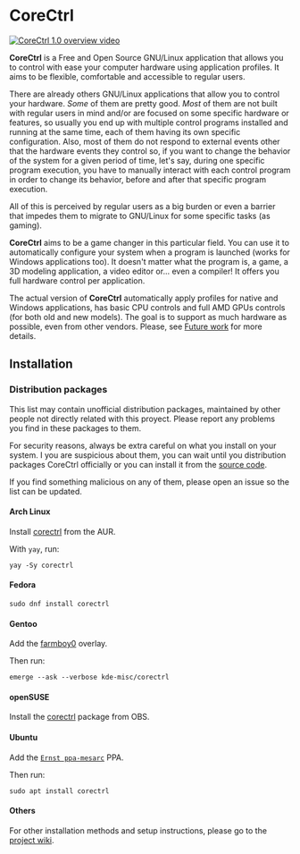 # CoreCtrl

[![CoreCtrl 1.0 overview video](https://gitlab.com/corectrl/corectrl/wikis/img/overview-1.0.png)](https://www.youtube.com/watch?v=6uchS6OiwiU)

**CoreCtrl** is a Free and Open Source GNU/Linux application that allows you to control with ease your computer hardware using application profiles. It aims to be flexible, comfortable and accessible to regular users.

There are already others GNU/Linux applications that allow you to control your hardware. *Some* of them are pretty good. *Most* of them are not built with regular users in mind and/or are focused on some specific hardware or features, so usually you end up with multiple control programs installed and running at the same time, each of them having its own specific configuration. Also, most of them do not respond to external events other that the hardware events they control so, if you want to change the behavior of the system for a given period of time, let's say, during one specific program execution, you have to manually interact with each control program in order to change its behavior, before and after that specific program execution.

All of this is perceived by regular users as a big burden or even a barrier that impedes them to migrate to GNU/Linux for some specific tasks (as gaming).

**CoreCtrl** aims to be a game changer in this particular field. You can use it to automatically configure your system when a program is launched (works for Windows applications too). It doesn't matter what the program is, a game, a 3D modeling application, a video editor or... even a compiler! It offers you full hardware control per application.

The actual version of **CoreCtrl** automatically apply profiles for native and Windows applications, has basic CPU controls and full AMD GPUs controls (for both old and new models). The goal is to support as much hardware as possible, even from other vendors. Please, see [Future work](https://gitlab.com/corectrl/corectrl/wikis/home#future-work) for more details.

## Installation

### Distribution packages

This list may contain unofficial distribution packages, maintained by other people not directly related with this proyect. Please report any problems you find in these packages to them.

For security reasons, always be extra careful on what you install on your system. I you are suspicious about them, you can wait until you distribution packages CoreCtrl officially or you can install it from the [source code](https://gitlab.com/corectrl/corectrl/wikis/Installation).

If you find something malicious on any of them, please open an issue so the list can be updated.

#### Arch Linux

Install [corectrl](https://aur.archlinux.org/packages/corectrl/) from the AUR.

With `yay`, run:

    yay -Sy corectrl

#### Fedora

    sudo dnf install corectrl

#### Gentoo

Add the [farmboy0](https://github.com/farmboy0/portage-overlay) overlay.

Then run:

    emerge --ask --verbose kde-misc/corectrl

#### openSUSE

Install the [corectrl](https://software.opensuse.org/download.html?project=home%3ADead_Mozay&package=corectrl) package from OBS.

#### Ubuntu

Add the [`Ernst ppa-mesarc`](https://launchpad.net/~ernstp/+archive/ubuntu/mesarc) PPA.

Then run:

    sudo apt install corectrl

#### Others

For other installation methods and setup instructions, please go to the [project wiki](https://gitlab.com/corectrl/corectrl/wikis/home).
